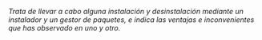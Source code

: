 *Trata de llevar a cabo alguna instalación y desinstalación mediante un instalador y un gestor de paquetes, e indica las ventajas e inconvenientes que has observado en uno y otro.*
